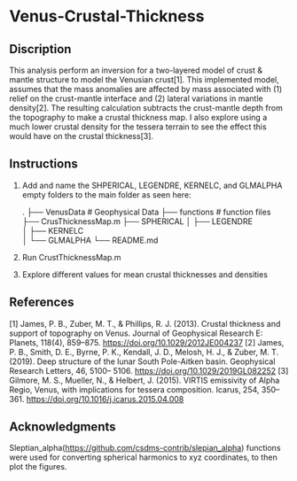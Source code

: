 # Venus-Crustal-Thickness

## Discription
This analysis perform an inversion for a two-layered model of crust & mantle structure to model the Venusian crust[1]. This implemented model, assumes that the mass anomalies are affected by mass associated with (1) relief on the crust-mantle interface and (2) lateral variations in mantle density[2]. The resulting calculation subtracts the crust-mantle depth from the topography to make a crustal thickness map. I also explore using a much lower crustal density for the tessera terrain to see the effect this would have on the crustal thickness[3].

## Instructions
1. Add and name the SHPERICAL, LEGENDRE, KERNELC, and GLMALPHA empty folders to the main folder as seen here:

    .
    ├── VenusData               # Geophysical Data
    ├── functions               # function files
    ├── CrusThicknessMap.m
    ├── SPHERICAL 
    │   ├── LEGENDRE          
    │   ├── KERNELC        
    │   └── GLMALPHA
    └── README.md
     
2. Run CrustThicknessMap.m
3. Explore different values for mean crustal thicknesses and densities

## References
[1] James, P. B., Zuber, M. T., & Phillips, R. J. (2013). Crustal thickness and support of topography on Venus. Journal of Geophysical Research E: Planets, 118(4), 859–875. https://doi.org/10.1029/2012JE004237
[2] James, P. B., Smith, D. E., Byrne, P. K., Kendall, J. D., Melosh, H. J., & Zuber, M. T. (2019). Deep structure of the lunar South Pole-Aitken basin. Geophysical Research Letters, 46, 5100– 5106. https://doi.org/10.1029/2019GL082252
[3] Gilmore, M. S., Mueller, N., & Helbert, J. (2015). VIRTIS emissivity of Alpha Regio, Venus, with implications for tessera composition. Icarus, 254, 350–361. https://doi.org/10.1016/j.icarus.2015.04.008

## Acknowledgments

Sleptian_alpha(https://github.com/csdms-contrib/slepian_alpha) functions were used for converting spherical harmonics to xyz coordinates, to then plot the figures.
